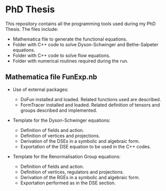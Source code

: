 # PhD Thesis

This repository contains all the programming tools used during my PhD Thesis. The files include:
- Mathematica file to generate the functional equations.
- Folder with C++ code to solve Dyson-Schwinger and Bethe-Salpeter equations.
- Folder with C++ code to solve flow equations.
- Folder with numerical routines required during the run.


## Mathematica file FunExp.nb

- Use of external packages:

  - DoFun installed and loaded. Related functions used are described.
  - FormTracer installed and loaded. Related definition of tensors and groups described and implemented.
  
- Template for the Dyson-Schwinger equations:
 
  - Definition of fields and action.
  - Definition of vertices and projections.
  - Derivation of the DSEs in a symbolic and algebraic form.
  - Exportation of the DSE equation to be used in the C++ codes. 
  
- Template for the Renormalisation Group equations:
 
  - Definition of fields and action.
  - Definition of vertices, regulators and projections.
  - Derivation of the RGEs in a symbolic and algebraic form.
  - Exportation performed as in the DSE section.
  
